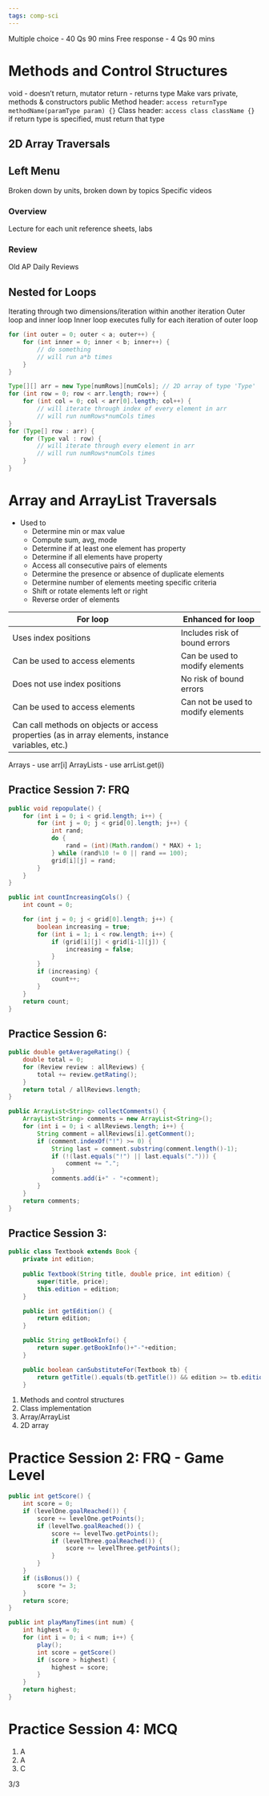 ```yaml
---
tags: comp-sci
---
```

Multiple choice - 40 Qs 90 mins
Free response - 4 Qs 90 mins
# Methods and Control Structures

void - doesn’t return, mutator
return - returns type
Make vars private, methods & constructors public
Method header: `access returnType methodName(paramType param) {}`
Class header: `access class className {}`
if return type is specified, must return that type
## 2D Array Traversals
## Left Menu
Broken down by units, broken down by topics
Specific videos
### Overview
Lecture for each unit
reference sheets, labs
### Review
Old AP Daily Reviews
## Nested for Loops
Iterating through two dimensions/iteration within another iteration
Outer loop and inner loop
Inner loop executes fully for each iteration of outer loop
```java
for (int outer = 0; outer < a; outer++) {
	for (int inner = 0; inner < b; inner++) {
		// do something
		// will run a*b times
	}
}
```

```java
Type[][] arr = new Type[numRows][numCols]; // 2D array of type 'Type'
for (int row = 0; row < arr.length; row++) {
	for (int col = 0; col < arr[0].length; col++) {
		// will iterate through index of every element in arr
		// will run numRows*numCols times
}
for (Type[] row : arr) {
	for (Type val : row) {
		// will iterate through every element in arr
		// will run numRows*numCols times
	}
}
```
# Array and ArrayList Traversals
-   Used to
    -   Determine min or max value
    -   Compute sum, avg, mode
    -   Determine if at least one element has property
    -   Determine if all elements have property
    -   Access all consecutive pairs of elements
    -   Determine the presence or absence of duplicate elements
    -   Determine number of elements meeting specific criteria
    -   Shift or rotate elements left or right
    -   Reverse order of elements

| For loop | Enhanced for loop |
|----|----|
| Uses index positions | Includes risk of bound errors|
|Can be used to access elements|Can be used to modify elements |
|Does not use index positions|No risk of bound errors
|Can be used to access elements|Can not be used to modify elements|
|Can call methods on objects or access properties (as in array elements, instance variables, etc.)| |

Arrays - use arr[i]
ArrayLists - use arrList.get(i)

## Practice Session 7: FRQ

```java
public void repopulate() {
	for (int i = 0; i < grid.length; i++) {
		for (int j = 0; j < grid[0].length; j++) {
			int rand;
			do {
				rand = (int)(Math.random() * MAX) + 1;
			} while (rand%10 != 0 || rand == 100);
			grid[i][j] = rand;
		}
	}
}

public int countIncreasingCols() {
	int count = 0;

	for (int j = 0; j < grid[0].length; j++) {
		boolean increasing = true;
		for (int i = 1; i < row.length; i++) {
			if (grid[i][j] < grid[i-1][j]) {
				increasing = false;
			}
		}
		if (increasing) {
			count++;
		}
	}
	return count;
}
```

## Practice Session 6:

```java
public double getAverageRating() {
	double total = 0;
	for (Review review : allReviews) {
		total += review.getRating();
	}
	return total / allReviews.length;
}

public ArrayList<String> collectComments() {
	ArrayList<String> comments = new ArrayList<String>();
	for (int i = 0; i < allReviews.length; i++) {
		String comment = allReviews[i].getComment();
		if (comment.indexOf("!") >= 0) {
			String last = comment.substring(comment.length()-1);
			if (!(last.equals("!") || last.equals("."))) {
				comment += ".";
			}
			comments.add(i+" - "+comment);
		}
	}
	return comments;
}
```

## Practice Session 3:

```java
public class Textbook extends Book {
	private int edition;
	
	public Textbook(String title, double price, int edition) {
		super(title, price);
		this.edition = edition;
	}

	public int getEdition() {
		return edition;
	}

	public String getBookInfo() {
		return super.getBookInfo()+"-"+edition;
	}

	public boolean canSubstituteFor(Textbook tb) {
		return getTitle().equals(tb.getTitle()) && edition >= tb.edition;
	}
```

1.  Methods and control structures
2.  Class implementation
3.  Array/ArrayList
4.  2D array

# Practice Session 2: FRQ - Game Level

```java
public int getScore() {
	int score = 0;
	if (levelOne.goalReached()) {
		score += levelOne.getPoints();
		if (levelTwo.goalReached()) {
			score += levelTwo.getPoints();
			if (levelThree.goalReached()) {
				score += levelThree.getPoints();
			}
		}
	}
	if (isBonus()) {
		score *= 3;
	}
	return score;
}

public int playManyTimes(int num) {
	int highest = 0;
	for (int i = 0; i < num; i++) {
		play();
		int score = getScore()
		if (score > highest) {
			highest = score;
		}
	}
	return highest;
}
```

# Practice Session 4: MCQ

1.  A
2.  A
3.  C

3/3